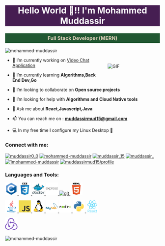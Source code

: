 
<h1 align="center" style="background-color:#461E52;color:white";>Hello World 👋!! I'm Mohammed Muddassir</h1>
<h3 align="center" style="background-color:#215732;color:#e2d1bc;height:2rem;display:flex;align-items:center;justify-content:center";>Full Stack Developer (MERN)</h3>

<p align="left"> <img src="https://komarev.com/ghpvc/?username=mohammed-muddassir&label=Profile%20views&color=0e75b6&style=flat" alt="mohammed-muddassir" /> </p>
<img   width="150" alt="GIF" align="right" style="margin:20px" src="https://media2.giphy.com/media/VTtANKl0beDFQRLDTh/giphy.gif?cid=ecf05e47szesay1s52mwyh0gt7ssz0lapy328vcavtcsiyv2&rid=giphy.gif&ct=g">

- 🔭 I’m currently working on [Video Chat Application](https://mohammed-muddassir.netlify.app/)

- 🌱 I’m currently learning **Algorithms,Back End Dev,Go**

<!-- <iframe src="https://giphy.com/embed/VTtANKl0beDFQRLDTh" width="480" height="480" frameBorder="0" class="giphy-embed" allowFullScreen></iframe><p><a href="">via GIPHY</a></p> -->

- 👯 I’m looking to collaborate on **Open source projects**

- 🤝 I’m looking for help with **Algorithms and Cloud Native tools**

- 💬 Ask me about **React,Javascript,Java**

- 📫 You can reach me on : **muddassirmud15@gmail.com**


- 💻 In my free time I configure my Linux Desktop 🐧

<h3 align="left">Connect with me:</h3>

<p align="left">

<a href="https://twitter.com/muddassir0_0" target="blank"><img align="center" src="https://raw.githubusercontent.com/rahuldkjain/github-profile-readme-generator/master/src/images/icons/Social/twitter.svg" alt="muddassir0_0" height="30" width="40" /></a>
<a href="https://linkedin.com/in/mohammed-muddassir" target="blank"><img align="center" src="https://raw.githubusercontent.com/rahuldkjain/github-profile-readme-generator/master/src/images/icons/Social/linked-in-alt.svg" alt="mohammed-muddassir" height="30" width="40" /></a>
<a href="https://www.codechef.com/users/muddassir_15" target="blank"><img align="center" src="https://cdn.jsdelivr.net/npm/simple-icons@3.1.0/icons/codechef.svg" alt="muddassir_15" height="30" width="40" /></a>
<a href="https://www.hackerrank.com/muddassir_" target="blank"><img align="center" src="https://raw.githubusercontent.com/rahuldkjain/github-profile-readme-generator/master/src/images/icons/Social/hackerrank.svg" alt="muddassir_" height="30" width="40" /></a>
<a href="https://www.leetcode.com/1mohammed-muddassir" target="blank"><img align="center" src="https://raw.githubusercontent.com/rahuldkjain/github-profile-readme-generator/master/src/images/icons/Social/leet-code.svg" alt="1mohammed-muddassir" height="30" width="40" /></a>
<a href="https://auth.geeksforgeeks.org/user/muddassirmud15/profile" target="blank"><img align="center" src="https://raw.githubusercontent.com/rahuldkjain/github-profile-readme-generator/master/src/images/icons/Social/geeks-for-geeks.svg" alt="muddassirmud15/profile" height="30" width="40" /></a>
</p>

<h3 align="left">Languages and Tools:</h3>
<p align="left"> <a href="https://www.cprogramming.com/" target="_blank" rel="noreferrer"> <img src="https://raw.githubusercontent.com/devicons/devicon/master/icons/c/c-original.svg" alt="c" width="40" height="40"/> </a> <a href="https://www.w3schools.com/css/" target="_blank" rel="noreferrer"> <img src="https://raw.githubusercontent.com/devicons/devicon/master/icons/css3/css3-original-wordmark.svg" alt="css3" width="40" height="40"/> </a> <a href="https://www.docker.com/" target="_blank" rel="noreferrer"> <img src="https://raw.githubusercontent.com/devicons/devicon/master/icons/docker/docker-original-wordmark.svg" alt="docker" width="40" height="40"/> </a> <a href="https://expressjs.com" target="_blank" rel="noreferrer"> <img src="https://raw.githubusercontent.com/devicons/devicon/master/icons/express/express-original-wordmark.svg" alt="express" width="40" height="40"/> </a> <a href="https://git-scm.com/" target="_blank" rel="noreferrer"> <img src="https://www.vectorlogo.zone/logos/git-scm/git-scm-icon.svg" alt="git" width="40" height="40"/> </a> <a href="https://www.w3.org/html/" target="_blank" rel="noreferrer"> <img src="https://raw.githubusercontent.com/devicons/devicon/master/icons/html5/html5-original-wordmark.svg" alt="html5" width="40" height="40"/> </a> 

<a href="https://www.java.com" target="_blank" rel="noreferrer"> <img src="https://raw.githubusercontent.com/devicons/devicon/master/icons/java/java-original.svg" alt="java" width="40" height="40"/> </a> <a href="https://developer.mozilla.org/en-US/docs/Web/JavaScript" target="_blank" rel="noreferrer"> <img src="https://raw.githubusercontent.com/devicons/devicon/master/icons/javascript/javascript-original.svg" alt="javascript" width="40" height="40"/> </a> <a href="https://www.linux.org/" target="_blank" rel="noreferrer"> <img src="https://raw.githubusercontent.com/devicons/devicon/master/icons/linux/linux-original.svg" alt="linux" width="40" height="40"/> </a> <a href="https://www.mysql.com/" target="_blank" rel="noreferrer"> <img src="https://raw.githubusercontent.com/devicons/devicon/master/icons/mysql/mysql-original-wordmark.svg" alt="mysql" width="40" height="40"/> </a> <a href="https://nodejs.org" target="_blank" rel="noreferrer"> <img src="https://raw.githubusercontent.com/devicons/devicon/master/icons/nodejs/nodejs-original-wordmark.svg" alt="nodejs" width="40" height="40"/> </a> <a href="https://www.python.org" target="_blank" rel="noreferrer"> <img src="https://raw.githubusercontent.com/devicons/devicon/master/icons/python/python-original.svg" alt="python" width="40" height="40"/> </a> <a href="https://reactjs.org/" target="_blank" rel="noreferrer"> <img src="https://raw.githubusercontent.com/devicons/devicon/master/icons/react/react-original-wordmark.svg" alt="react" width="40" height="40"/> </a> 

<a href="https://redux.js.org" target="_blank" rel="noreferrer"> <img src="https://raw.githubusercontent.com/devicons/devicon/master/icons/redux/redux-original.svg" alt="redux" width="40" height="40"/> </a> </p>



<p><img align="center" src="https://github-readme-streak-stats.herokuapp.com/?user=mohammed-muddassir&" alt="mohammed-muddassir"  /></p>
